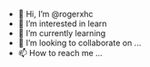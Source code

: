 - 👋 Hi, I’m @rogerxhc
- 👀 I’m interested in learn
- 🌱 I’m currently learning 
- 💞️ I’m looking to collaborate on ...
- 📫 How to reach me ...

<!---
rogerxhc/rogerxhc is a ✨ special ✨ repository because its `README.md` (this file) appears on your GitHub profile.
You can click the Preview link to take a look at your changes.
--->
